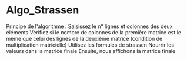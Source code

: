 # Algo_Strassen
Principe de l'algorithme :
Saisissez le n° lignes et colonnes des deux éléments
Vérifiez si le nombre de colonnes de la première matrice est le même que celui des lignes de la deuxième matrice (condition de multiplication matricielle)
Utilisez les formules de strassen
Nourrir les valeurs dans la matrice finale
Ensuite, nous affichons la matrice finale